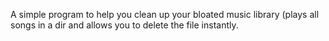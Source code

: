 A simple program to help you clean up your bloated music library (plays all songs in a dir and allows you to delete the file instantly.
